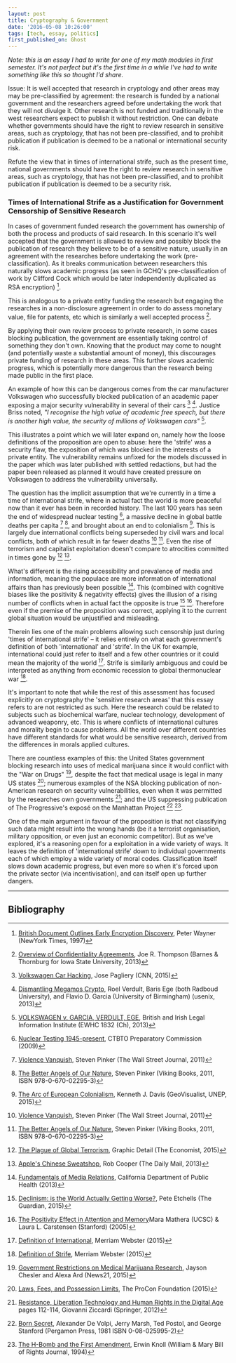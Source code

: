```yaml
---
layout: post
title: Cryptography & Government
date: '2016-05-08 10:26:00'
tags: [tech, essay, politics]
first_published_on: Ghost
---
```


_Note: this is an essay I had to write for one of my math modules in first semester. It's not perfect but it's the first time in a while I've had to write something like this so thought I'd share._

Issue: It is well accepted that research in cryptology and other areas may may be pre-classified by agreement: the research is funded by a national government and the researchers agreed before undertaking the work that they will not divulge it. Other research is not funded and traditionally in the west researchers expect to publish it without restriction. One can debate whether governments should have the right to review research in sensitive areas, such as cryptology, that has not been pre-classified, and to prohibit publication if publication is deemed to be a national or international security risk.

Refute the view that in times of international strife, such as the present time, national governments should have the right to review research in sensitive areas, such as cryptology, that has not been pre-classified, and to prohibit publication if publication is deemed to be a security risk.

### Times of International Strife as a Justification for Government Censorship of Sensitive Research

In cases of government funded research the government has ownership of both the process and products of said research. In this scenario it's well accepted that the government is allowed to review and possibly block the publication of research they believe to be of a sensitive nature, usually in an agreement with the researches before undertaking the work (pre-classification). As it breaks communication between researchers this naturally slows academic progress (as seen in GCHQ's pre-classification of work by Clifford Cock which would be later independently duplicated as RSA encryption) [^1].

This is analogous to a private entity funding the research but engaging the researches in a non-disclosure agreement in order to do assess monetary value, file for patents, etc which is similarly a well accepted process [^2].

By applying their own review process to private research, in some cases blocking publication, the government are essentially taking control of something they don't own. Knowing that the product may come to nought (and potentially waste a substantial amount of money), this discourages private funding of research in these areas. This further slows academic progress, which is potentially more dangerous than the research being made public in the first place.

An example of how this can be dangerous comes from the car manufacturer Volkswagen who successfully blocked publication of an academic paper exposing a major security vulnerability in several of their cars [^3] [^4]. Justice Briss noted, _"I recognise the high value of academic free speech, but there is another high value, the security of millions of Volkswagen cars"_ [^5].

This illustrates a point which we will later expand on, namely how the loose definitions of the proposition are open to abuse: here the 'strife' was a security flaw, the exposition of which was blocked in the interests of a private entity. The vulnerability remains unfixed for the models discussed in the paper which was later published with settled redactions, but had the paper been released as planned it would have created pressure on Volkswagen to address the vulnerability universally.

The question has the implicit assumption that we're currently in a time a time of international strife, where in actual fact the world is more peaceful now than it ever has been in recorded history. The last 100 years has seen the end of widespread nuclear testing [^6], a massive decline in global battle deaths per capita [^7] [^8], and brought about an end to colonialism [^9]. This is largely due international conflicts being superseded by civil wars and local conflicts, both of which result in far fewer deaths [^7] [^8]. Even the rise of terrorism and capitalist exploitation doesn't compare to atrocities committed in times gone by [^10] [^11].

What's different is the rising accessibility and prevalence of media and information, meaning the populace are more information of international affairs than has previously been possible [^12]. This (combined with cognitive biases like the positivity & negativity effects) gives the illusion of a rising number of conflicts when in actual fact the opposite is true [^13] [^14]. Therefore even if the premise of the proposition was correct, applying it to the current global situation would be unjustified and misleading.

Therein lies one of the main problems allowing such censorship just during 'times of international strife' – it relies entirely on what each government's definition of both 'international' and 'strife'. In the UK for example, international could just refer to itself and a few other countries or it could mean the majority of the world [^15]. Strife is similarly ambiguous and could be interpreted as anything from economic recession to global thermonuclear war [^16].

It's important to note that while the rest of this assessment has focused explicitly on cryptography the 'sensitive research areas' that this essay refers to are not restricted as such. Here the research could be related to subjects such as biochemical warfare, nuclear technology, development of advanced weaponry, etc. This is where conflicts of international cultures and morality begin to cause problems. All the world over different countries have different standards for what would be sensitive research, derived from the differences in morals applied cultures.

There are countless examples of this: the United States government blocking research into uses of medical marijuana since it would conflict with the "War on Drugs" [^17], despite the fact that medical usage is legal in many US states [^18]; numerous examples of the NSA blocking publication of non-American research on security vulnerabilities, even when it was permitted by the researches own governments [^19]; and the US suppressing publication of The Progressive's exposé on the Manhattan Project [^20] [^21].

One of the main argument in favour of the proposition is that not classifying such data might result into the wrong hands (be it a terrorist organisation, military opposition, or even just an economic competitor). But as we've explored, it's a reasoning open for a exploitation in a wide variety of ways. It leaves the definition of 'international strife' down to individual governments each of which employ a wide variety of moral codes. Classification itself slows down academic progress, but even more so when it's forced upon the private sector (via incentivisation), and can itself open up further dangers.

-----

## Bibliography

[^1]: [British Document Outlines Early Encryption Discovery](http://www.nytimes.com/library/cyber/week/122497encrypt.html), Peter Wayner (NewYork Times, 1997)

[^2]: [Overview of Confidentiality Agreements](http://www.extension.iastate.edu/agdm/wholefarm/html/c5-80.html), Joe R. Thompson (Barnes & Thornburg for Iowa State University, 2013)

[^3]: [Volkswagen Car Hacking](http://money.cnn.com/2015/08/14/technology/volkswagen-car-hacking/), Jose Pagliery (CNN, 2015)

[^4]: [Dismantling Megamos Crypto](https://www.usenix.org/sites/default/files/sec15_supplement.pdf), Roel Verdult, Baris Ege (both Radboud University), and Flavio D. Garcia (University of Birmingham) (usenix, 2013)

[^5]: [VOLKSWAGEN v. GARCIA, VERDULT, EGE](http://www.bailii.org/ew/cases/EWHC/Ch/2013/1832.html), British and Irish Legal Information Institute (EWHC 1832 (Ch), 2013)

[^6]: [Nuclear Testing 1945-present](https://www.ctbto.org/nuclear-testing/history-of-nuclear-testing/nuclear-testing-1945-today/), CTBTO Preparatory Commission (2009)

[^7]: [Violence Vanquish](http://www.wsj.com/articles/SB10001424053111904106704576583203589408180), Steven Pinker (The Wall Street Journal, 2011)

[^8]: [The Better Angels of Our Nature](https://en.wikipedia.org/wiki/The_Better_Angels_of_Our_Nature), Steven Pinker (Viking Books, 2011, ISBN 978-0-670-02295-3)

[^9]: [The Arc of European Colonialism](http://geovisualist.com/2015/11/01/illustrating-the-arc-of-european-colonialism-using-a-dot-plot/), Kenneth J. Davis (GeoVisualist, UNEP, 2015)

[^10]: [The Plague of Global Terrorism](http://www.economist.com/blogs/graphicdetail/2015/11/daily-chart-12), Graphic Detail (The Economist, 2015)

[^11]: [Apple's Chinese Sweatshop](http://www.dailymail.co.uk/news/article-2103798/Revealed-Inside-Apples-Chinese-sweatshop-factory-workers-paid-just-1-12-hour.html), Rob Cooper (The Daily Mail, 2013)

[^12]: [Fundamentals of Media Relations](https://www.cdph.ca.gov/programs/cpns/Documents/Fundamentals%20of%20Media%20Relations%20Part%201%20Slides-Notes%20PDF%20FINAL.pdf), California Department of Public Health (2013)

[^13]: [Declinism: is the World Actually Getting Worse?](http://www.theguardian.com/science/head-quarters/2015/jan/16/declinism-is-the-world-actually-getting-worse), Pete Etchells (The Guardian, 2015)

[^14]: [The Positivity Effect in Attention and Memory](http://www.sciencedirect.com/science/article/pii/S1364661305002378)Mara Mathera (UCSC) & Laura L. Carstensen (Stanford) (2005)

[^15]: [Definition of International](http://www.merriam-webster.com/dictionary/international), Merriam Webster (2015)

[^16]: [Definition of Strife](http://www.merriam-webster.com/dictionary/strife), Merriam Webster (2015)

[^17]: [Government Restrictions on Medical Marijuana Research](http://weedrush.news21.com/government-restrictions-lack-of-funding-slow-progress-on-medical-marijuana-research/), Jayson Chesler and Alexa Ard (News21, 2015)

[^18]: [Laws, Fees, and Possession Limits](http://medicalmarijuana.procon.org/view.resource.php?resourceID=000881), The ProCon Foundation (2015)

[^19]: [Resistance, Liberation Technology and Human Rights in the Digital Age](https://books.google.co.uk/books?id=oYGJkc3jrosC&lpg=PA113&ots=iR5PytPlGO&dq=blocking%20publication%20of%20encryption%20research&pg=PA112#v=onepage&q&f=true) pages 112-114, Giovanni Ziccardi (Springer, 2012)

[^20]: [Born Secret](http://lookupbyisbn.com/Lookup/Book/B006BG7BTU/B006BG7BTU/1), Alexander De Volpi, Jerry Marsh, Ted Postol, and George Stanford (Pergamon Press, 1981 ISBN 0-08-025995-2)

[^21]: [The H-Bomb and the First Amendment](http://scholarship.law.wm.edu/cgi/viewcontent.cgi?article=1509&context=wmborj), Erwin Knoll (William & Mary Bill of Rights Journal, 1994)
